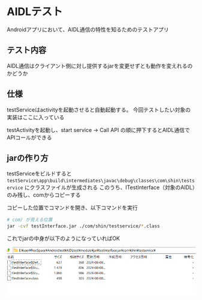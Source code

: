 # AIDLテスト

Androidアプリにおいて、AIDL通信の特性を知るためのテストアプリ

## テスト内容

AIDL通信はクライアント側に対し提供するjarを変更せずとも動作を変えれるのかどうか

## 仕様

testServiceはactivityを起動させると自動起動する。
今回テストしたい対象の実装はここに入っている

testActivityを起動し、start service -> Call API の順に押下するとAIDL通信でAPIコールができる

## jarの作り方

testServiceをビルドすると `testService\app\build\intermediates\javac\debug\classes\com\shin\testservice` にクラスファイルが生成される
このうち、ITestInterface（対象のAIDL）のみ残し、comからコピーする

コピーした位置でコマンドを開き、以下コマンドを実行

```sh
# com/ が見える位置
jar -cvf testInterface.jar ./com/shin/testservice/*.class
```

これでjarの中身が以下のようになっていればOK

![](/images/image2024-08-09-02-50-26.png)
